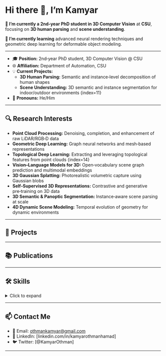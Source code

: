 

<!--
**kamyarothmanhamad/kamyarothmanhamad** is a ✨ _special_ ✨ repository because its `README.md` (this file) appears on your GitHub profile.

Here are some ideas to get you started:

- 🔭 I’m currently working on ...
- 🌱 I’m currently learning ...
- 👯 I’m looking to collaborate on ...
- 🤔 I’m looking for help with ...
- 💬 Ask me about ...
- 📫 How to reach me: ...
- 😄 Pronouns: ...
- ⚡ Fun fact: ...
-->


<!--
  ⚠️ Rename this file to README.md
  ⚠️ This repo’s name must exactly match your GitHub username to display this on your profile :contentReference[oaicite:3]{index=3}.
-->

# Hi there 👋, I’m Kamyar

**🔭 I’m currently a 2nd‑year PhD student in 3D Computer Vision** at **CSU**, focusing on **3D human parsing** and **scene understanding**.


**🌱 I’m currently learning** advanced neural rendering techniques and geometric deep learning for deformable object modeling.

---

- 🎓 **Position:** 2nd‑year PhD student, 3D Computer Vision @ CSU  
- 🌐 **Affiliation:** Department of Automation, CSU  
- 💡 **Current Projects:**  
  - **3D Human Parsing:** Semantic and instance‑level decomposition of human shapes  
  - **Scene Understanding:** 3D semantic and instance segmentation for indoor/outdoor environments {index=11}  
- 💬 **Pronouns:** He/Him
  
---

## 🔍 Research Interests  
- **Point Cloud Processing:** Denoising, completion, and enhancement of raw LiDAR/RGB‑D data 
- **Geometric Deep Learning:** Graph neural networks and mesh‑based representations  
- **Topological Deep Learning:** Extracting and leveraging topological features from point clouds {index=14}  
- **Vision–Language Models for 3D:** Open‑vocabulary scene graph prediction and multimodal embeddings 
- **3D Gaussian Splatting:** Photorealistic volumetric capture using Gaussian blobs  
- **Self‑Supervised 3D Representations:** Contrastive and generative pre‑training on 3D data  
- **3D Semantic & Panoptic Segmentation:** Instance‑aware scene parsing at scale   
- **4D Dynamic Scene Modeling:** Temporal evolution of geometry for dynamic environments  

---

## 🚀 Projects  
<!-- For each project, link to the repo and include a one‑sentence description. -->


---

## 📚 Publications  

---

## 🛠️ Skills  
<details>
<summary>Click to expand</summary>

- **Languages:** Python, C++, CUDA  
- **Frameworks:** PyTorch, Open3D  
- **Tools:** Git, Docker 
</details> 

---

## 📫 Contact Me  
- 📧 Email: othmankamyar@gmail.com
- 🔗 LinkedIn: [linkedin.com/in/kamyarothmanhamad]  
- 🐦 Twitter: [@KamyarOthman]  

---
<!--
## 🔗 Quick Links  
- 📄 [Curriculum Vitae](https://your‑university.edu/yourcv.pdf)  
- 📊 [GitHub Stats](https://github.com/yourname/github-readme-stats)  -->



